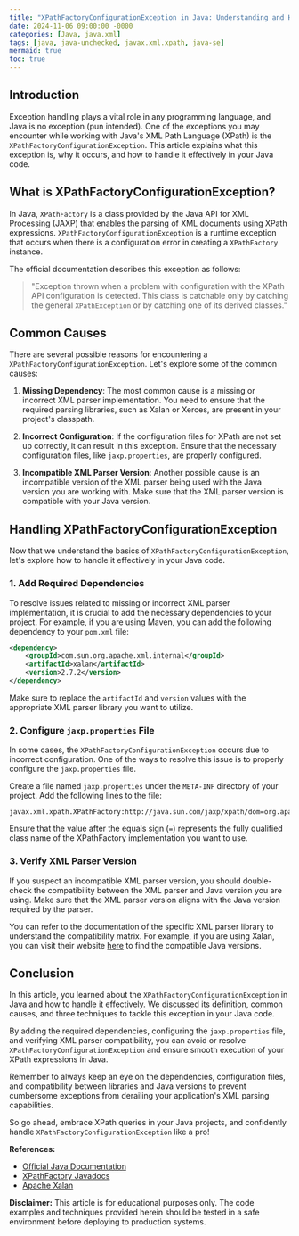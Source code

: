 ```yaml
---
title: "XPathFactoryConfigurationException in Java: Understanding and Handling the Exception"
date: 2024-11-06 09:00:00 -0000
categories: [Java, java.xml]
tags: [java, java-unchecked, javax.xml.xpath, java-se]
mermaid: true
toc: true
---
```



## Introduction

Exception handling plays a vital role in any programming language, and Java is no exception (pun intended). One of the exceptions you may encounter while working with Java's XML Path Language (XPath) is the `XPathFactoryConfigurationException`. This article explains what this exception is, why it occurs, and how to handle it effectively in your Java code.

## What is XPathFactoryConfigurationException?

In Java, `XPathFactory` is a class provided by the Java API for XML Processing (JAXP) that enables the parsing of XML documents using XPath expressions. `XPathFactoryConfigurationException` is a runtime exception that occurs when there is a configuration error in creating a `XPathFactory` instance.

The official documentation describes this exception as follows:

> "Exception thrown when a problem with configuration with the XPath API configuration is detected. This class is catchable only by catching the general `XPathException` or by catching one of its derived classes."

## Common Causes

There are several possible reasons for encountering a `XPathFactoryConfigurationException`. Let's explore some of the common causes:

1. **Missing Dependency**: The most common cause is a missing or incorrect XML parser implementation. You need to ensure that the required parsing libraries, such as Xalan or Xerces, are present in your project's classpath.

2. **Incorrect Configuration**: If the configuration files for XPath are not set up correctly, it can result in this exception. Ensure that the necessary configuration files, like `jaxp.properties`, are properly configured.

3. **Incompatible XML Parser Version**: Another possible cause is an incompatible version of the XML parser being used with the Java version you are working with. Make sure that the XML parser version is compatible with your Java version.

## Handling XPathFactoryConfigurationException

Now that we understand the basics of `XPathFactoryConfigurationException`, let's explore how to handle it effectively in your Java code.

### 1. Add Required Dependencies

To resolve issues related to missing or incorrect XML parser implementation, it is crucial to add the necessary dependencies to your project. For example, if you are using Maven, you can add the following dependency to your `pom.xml` file:

```xml
<dependency>
    <groupId>com.sun.org.apache.xml.internal</groupId>
    <artifactId>xalan</artifactId>
    <version>2.7.2</version>
</dependency>
```

Make sure to replace the `artifactId` and `version` values with the appropriate XML parser library you want to utilize.

### 2. Configure `jaxp.properties` File

In some cases, the `XPathFactoryConfigurationException` occurs due to incorrect configuration. One of the ways to resolve this issue is to properly configure the `jaxp.properties` file.

Create a file named `jaxp.properties` under the `META-INF` directory of your project. Add the following lines to the file:

```properties
javax.xml.xpath.XPathFactory:http://java.sun.com/jaxp/xpath/dom=org.apache.xpath.jaxp.XPathFactoryImpl
```

Ensure that the value after the equals sign (`=`) represents the fully qualified class name of the XPathFactory implementation you want to use.

### 3. Verify XML Parser Version

If you suspect an incompatible XML parser version, you should double-check the compatibility between the XML parser and Java version you are using. Make sure that the XML parser version aligns with the Java version required by the parser.

You can refer to the documentation of the specific XML parser library to understand the compatibility matrix. For example, if you are using Xalan, you can visit their website [here](https://xalan.apache.org) to find the compatible Java versions.

## Conclusion

In this article, you learned about the `XPathFactoryConfigurationException` in Java and how to handle it effectively. We discussed its definition, common causes, and three techniques to tackle this exception in your Java code.

By adding the required dependencies, configuring the `jaxp.properties` file, and verifying XML parser compatibility, you can avoid or resolve `XPathFactoryConfigurationException` and ensure smooth execution of your XPath expressions in Java.

Remember to always keep an eye on the dependencies, configuration files, and compatibility between libraries and Java versions to prevent cumbersome exceptions from derailing your application's XML parsing capabilities.

So go ahead, embrace XPath queries in your Java projects, and confidently handle `XPathFactoryConfigurationException` like a pro!

**References:**
- [Official Java Documentation](https://docs.oracle.com/javase/8/docs/api/javax/xml/xpath/XPathFactoryConfigurationException.html)
- [XPathFactory Javadocs](https://docs.oracle.com/javase/8/docs/api/javax/xml/xpath/XPathFactory.html)
- [Apache Xalan](https://xalan.apache.org)

**Disclaimer:**
This article is for educational purposes only. The code examples and techniques provided herein should be tested in a safe environment before deploying to production systems.